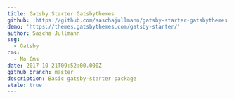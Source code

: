 ```yaml
---
title: Gatsby Starter Gatsbythemes
github: 'https://github.com/saschajullmann/gatsby-starter-gatsbythemes'
demo: 'https://themes.gatsbythemes.com/gatsby-starter/'
author: Sascha Jullmann
ssg:
  - Gatsby
cms:
  - No Cms
date: 2017-10-21T09:52:00.000Z
github_branch: master
description: Basic gatsby-starter package
stale: true
---
```


